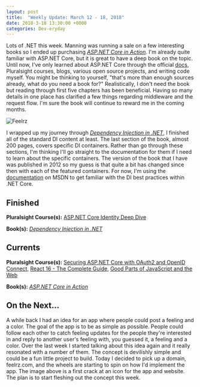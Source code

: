 ```yaml
---
layout: post
title:  "Weekly Update: March 12 - 18, 2018"
date: 2018-3-18 13:30:00 +0000
categories: Dev-eryday
---
```


Lots of .NET this week. Manning was running a sale on a few interesting books so I ended up purchasing *[ASP.NET Core in Action][act]*. I'm already quite familiar with ASP.NET Core, but it is great to have a deep book on the topic. Until now, I've only learned about ASP.NET Core through the official [docs][msdn], Pluralsight courses, blogs, various open source projects, and writing code myself. You might be thinking to yourself, "that's more than enough sources already, what do you need a book for?" Realistically, I don't need the book but reading through first five chapters has been beneficial. Having so many details in one place has clarified a few things regarding middleware and the request flow. I'm sure the book will continue to reward me in the coming months.

![Feelrz](https://farm1.staticflickr.com/801/25992868447_57bea37137.jpg>)

I wrapped up my journey through *[Dependency Injection in .NET][di]*, I finished all of the standard DI content at least. The last section of the book, almost 200 pages, covers specific DI containers. Rather than go through these sections, I'm thinking I'll go straight to the documentation for them if I need to learn about the specific containers. The version of the book that I have was published in 2012 so my guess is that quite a bit has changed since then with each of the featured containers. For now, I'm using the [documentation][coredi] on MSDN to get familiar with the DI best practices within .NET Core. 

Finished
--------

**Pluralsight Course(s):** [ASP.NET Core Identity Deep Dive][idd]

**Book(s):** *[Dependency Injection in .NET][di]*

Currents
--------
**Pluralsight Course(s):**  [Securing ASP.NET Core with OAuth2 and OpenID Connect][secure], [React 16 - The Complete Guide][re], [Good Parts of JavaScript and the Web][gp]

**Book(s):** *[ASP.NET Core in Action][act]*

On the Next...
--------

A while back I had an idea for an app where people could post a feeling and a color. The goal of the app is to be as simple as possible. People could follow each other to catch feeling updates for the people they're interested in and reply to another user's feeling with, you guessed it, a feeling and a color. Over the last week I started talking about this idea again and it really resonated with a number of them. The concept is devilishly simple and could be a fun little project to build. Today I decided to pick up a domain, feelrz.com, and the wheels are starting to spin on how I'd implement the app. The image above is a first crack at an icon for the app and website. The plan is to start fleshing out the concept this week.

[idd]: https://app.pluralsight.com/library/courses/aspdotnet-core-identity-deep-dive/table-of-contents
[fl]: https://app.pluralsight.com/library/courses/functional-lite-javascript/table-of-contents
[fun]: https://app.pluralsight.com/library/courses/making-functional-csharp/table-of-contents
[rul]: https://www.amazon.com/12-Rules-Life-Antidote-Chaos-ebook/dp/B01FPGY5T0/
[re]: https://www.udemy.com/react-the-complete-guide-incl-redux/
[core]: https://app.pluralsight.com/library/courses/aspdotnetcore-implementing-securing-api/table-of-contents
[secure]: https://app.pluralsight.com/library/courses/asp-dotnet-core-oauth2-openid-connect-securing/table-of-contents
[core2]: https://app.pluralsight.com/library/courses/asp-dot-net-core-oauth/table-of-contents
[nut]: https://www.amazon.com/C-7-0-Nutshell-Definitive-Reference/dp/1491987650
[wu]: https://www.amazon.com/Waking-Up-Spirituality-Without-Religion-ebook/dp/B00GEEB9YC/
[li]: https://stevewedig.com/2014/02/03/software-developers-reading-list/
[ps]: https://www.amazon.com/Perennial-Seller-Making-Marketing-Lasts-ebook/dp/B01N8SL7FH
[gv]: https://www.youtube.com/watch?v=7kVeCqQCxlk
[cgl]: https://developer.mozilla.org/en-US/docs/Web/CSS/CSS_Grid_Layout
[pbp]: https://app.pluralsight.com/library/courses/play-by-play-packaging-deploying-real-world-asp-dont-net-core-app/table-of-contents
[ca]: https://app.pluralsight.com/library/courses/clean-architecture-patterns-practices-principles/table-of-contents
[ap]: https://www.amazon.com/Apprenticeship-Patterns-Guidance-Aspiring-Craftsman/dp/0596518382/
[ql]: https://quizlet.com/
[efc]: https://app.pluralsight.com/library/courses/entity-framework-core-2-getting-started/table-of-contents
[lc]: https://www.amazon.com/Working-Effectively-Legacy-Michael-Feathers/dp/0131177052/
[mlms]: https://app.pluralsight.com/library/courses/microsoft-cognitive-services-machine-learning/table-of-contents
[di]: https://www.manning.com/books/dependency-injection-in-dot-net
[grid]: https://app.pluralsight.com/library/courses/building-layouts-css-grid/table-of-contents
[sb]: https://www.sketchbook.com/
[ro]: https://app.pluralsight.com/library/courses/client-side-react-router-4/table-of-contents
[gp]: https://app.pluralsight.com/library/courses/good-parts-javascript-web/discussion
[act]: https://www.manning.com/books/asp-dot-net-core-in-action
[msdn]: https://docs.microsoft.com/en-us/aspnet/core/
[coredi]: https://docs.microsoft.com/en-us/aspnet/core/fundamentals/dependency-injection#using-framework-provided-services